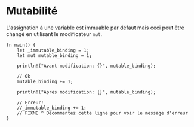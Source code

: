 # Mutabilité

L'assignation à une variable est immuable par défaut mais ceci peut être changé en utilisant le modificateur `mut`.

```rust,editable
fn main() {
    let _immutable_binding = 1;
    let mut mutable_binding = 1;

    println!("Avant modification: {}", mutable_binding);

    // Ok
    mutable_binding += 1;

    println!("Après modification: {}", mutable_binding);

    // Erreur!
    //_immutable_binding += 1;
    // FIXME ^ Décommentez cette ligne pour voir le message d'erreur
}

```
